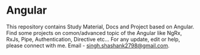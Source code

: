 # Angular
 This repository contains Study Material, Docs and Project based on Angular. Find some projects on comon/advanced topic of the Angular like NgRx, RxJs, Pipe, Authentication, Directive etc...
 For any update, edit or help, please connect with me.
 Email - singh.shashank2798@gmail.com.
